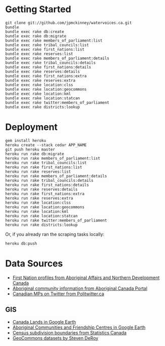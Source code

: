 # Getting Started

    git clone git://github.com/jpmckinney/watervoices.ca.git
    bundle
    bundle exec rake db:create
    bundle exec rake db:migrate
    bundle exec rake members_of_parliament:list
    bundle exec rake tribal_councils:list
    bundle exec rake first_nations:list
    bundle exec rake reserves:list
    bundle exec rake members_of_parliament:details
    bundle exec rake tribal_councils:details
    bundle exec rake first_nations:details
    bundle exec rake reserves:details
    bundle exec rake first_nations:extra
    bundle exec rake reserves:extra
    bundle exec rake location:clss
    bundle exec rake location:geocommons
    bundle exec rake location:kml
    bundle exec rake location:statcan
    bundle exec rake twitter:members_of_parliament
    bundle exec rake districts:lookup

# Deployment

    gem install heroku
    heroku create --stack cedar APP_NAME
    git push heroku master
    heroku run rake db:migrate
    heroku run rake members_of_parliament:list
    heroku run rake tribal_councils:list
    heroku run rake first_nations:list
    heroku run rake reserves:list
    heroku run rake members_of_parliament:details
    heroku run rake tribal_councils:details
    heroku run rake first_nations:details
    heroku run rake reserves:details
    heroku run rake first_nations:extra
    heroku run rake reserves:extra
    heroku run rake location:clss
    heroku run rake location:geocommons
    heroku run rake location:kml
    heroku run rake location:statcan
    heroku run rake twitter:members_of_parliament
    heroku run rake districts:lookup

Or, if you already ran the scraping tasks locally:

    heroku db:push

# Data Sources

* [First Nation profiles from Aboriginal Affairs and Northern Development Canada](http://pse5-esd5.ainc-inac.gc.ca/fnp/Main/Index.aspx?lang=eng)
* [Aboriginal community information from Aboriginal Canada Portal](http://www.aboriginalcanada.gc.ca/acp/community/site.nsf/index_en.html?OpenPage)
* [Canadian MPs on Twitter from Politwitter.ca](http://politwitter.ca/page/canadian-politics-twitters/mp/house)

## GIS

* [Canada Lands in Google Earth](http://clss.nrcan.gc.ca/googledata-donneesgoogle-eng.php)
* [Aboriginal Communities and Friendship Centres in Google Earth](http://www.aboriginalcanada.gc.ca/acp/site.nsf/eng/ao36276.html)
* [Census subdivision boundaries from Statistics Canada](http://www12.statcan.gc.ca/census-recensement/2011/geo/bound-limit/bound-limit-eng.cfm)
* [GeoCommons datasets by Steven DeRoy](http://geocommons.com/users/sderoy/overlays)
